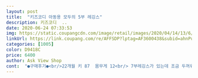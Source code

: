 ```yaml
---
layout: post 
title:  "키즈코디 아동용 모두의 5부 레깅스" 
description: 키즈코디  ..
date: 2020-06-24 07:33:53 
img: https://static.coupangcdn.com/image/retail/images/2020/04/14/13/6/20b391bb-2331-41d0-98b6-48d92e61b74c.jpg 
linkUrl: https://link.coupang.com/re/AFFSDP?lptag=AF3600438&subid=ahnPublicAsk&pageKey=1472155872&itemId=2530588240&vendorItemId=70523389676&traceid=V0-113-fe317191db7ac9b2 
categories: [1005] 
color: D9418C 
price: 6400 
author: Ask View Shop 
cont:  "●구매후기●<br/>22개월 키 87  몸무게 12<br/> 7부레깅스가 있는데 조금 두꺼워서<br/> 마감처리가 잘안되어있는<br/>또 재구매 의사 있습니다♡<br/>색감은 사진이랑 똑같고,<br/>여름에  입고 활동하기 편할것같아요<br/>흰색은 무난해서 다양한옷에 받쳐입기 좋습니다^^<br/>그리고 완전 화이트가 아니라 파랑 빛이 약간 섞인 화이트에요.<br/><br/>길이는 무릎 약간 위로 올라오네요<br/>대충보고 면 인줄알았는데 소재가 다르네요<br/>레깅스들이 많은데 마감처리 잘된것같아요<br/>뭐 폭염엔 뭘 입어도 덥겠지만요ㅎㅎ<br/>바람불면 엄청시원하지만 폭염에는 더울것같아요<br/>시원한원단이라 덥진 않겠어요 속바지대용으로 입으려고 주문했는데 그냥 롱티에도 입을수있겠네요<br/>앉아있을땐 약간 불편해보여요<br/>얇은 레깅스를 찾았습니다<br/>역시나 좋아요<br/>재질은 부드럽습니다<br/>정사이즈는 완전 딱 맞아서 서있을땐 예뻐요<br/>편하게 입히려면 한사이즈 업해야해요.<br/><br/>허벅지는 잘 늘어나는데 허리가 너무 짱짱한 고무줄이라<br/>" 
---
```

